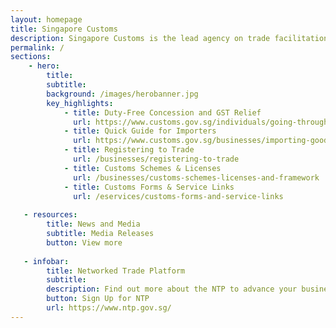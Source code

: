 ```yaml
---
layout: homepage
title: Singapore Customs
description: Singapore Customs is the lead agency on trade facilitation and revenue enforcement.
permalink: /
sections:
    - hero:
        title:
        subtitle:
        background: /images/herobanner.jpg
        key_highlights:
            - title: Duty-Free Concession and GST Relief
              url: https://www.customs.gov.sg/individuals/going-through-customs/arrival/duty-free-concession-and-gst-relief
            - title: Quick Guide for Importers
              url: https://www.customs.gov.sg/businesses/importing-goods/quick-guide-for-importers
            - title: Registering to Trade
              url: /businesses/registering-to-trade
            - title: Customs Schemes & Licenses
              url: /businesses/customs-schemes-licenses-and-framework
            - title: Customs Forms & Service Links
              url: /eservices/customs-forms-and-service-links
              
   - resources:
        title: News and Media
        subtitle: Media Releases
        button: View more
        
   - infobar:
        title: Networked Trade Platform
        subtitle:
        description: Find out more about the NTP to advance your business and improve your trade operations.
        button: Sign Up for NTP
        url: https://www.ntp.gov.sg/    
---
```

